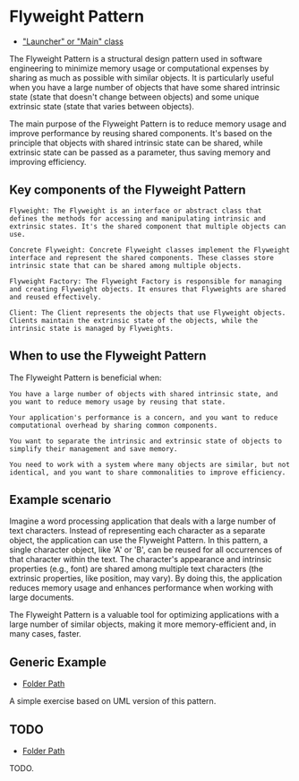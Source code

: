 # Flyweight Pattern

- ["Launcher" or "Main" class](./src/main/java/it/gb/FlyweightPattern.java)

The Flyweight Pattern is a structural design pattern used in software engineering to minimize memory usage or computational expenses by sharing as much as possible with similar objects. It is particularly useful when you have a large number of objects that have some shared intrinsic state (state that doesn't change between objects) and some unique extrinsic state (state that varies between objects).

The main purpose of the Flyweight Pattern is to reduce memory usage and improve performance by reusing shared components. It's based on the principle that objects with shared intrinsic state can be shared, while extrinsic state can be passed as a parameter, thus saving memory and improving efficiency.

## Key components of the Flyweight Pattern

    Flyweight: The Flyweight is an interface or abstract class that defines the methods for accessing and manipulating intrinsic and extrinsic states. It's the shared component that multiple objects can use.

    Concrete Flyweight: Concrete Flyweight classes implement the Flyweight interface and represent the shared components. These classes store intrinsic state that can be shared among multiple objects.

    Flyweight Factory: The Flyweight Factory is responsible for managing and creating Flyweight objects. It ensures that Flyweights are shared and reused effectively.

    Client: The Client represents the objects that use Flyweight objects. Clients maintain the extrinsic state of the objects, while the intrinsic state is managed by Flyweights.

## When to use the Flyweight Pattern

The Flyweight Pattern is beneficial when:

    You have a large number of objects with shared intrinsic state, and you want to reduce memory usage by reusing that state.

    Your application's performance is a concern, and you want to reduce computational overhead by sharing common components.

    You want to separate the intrinsic and extrinsic state of objects to simplify their management and save memory.

    You need to work with a system where many objects are similar, but not identical, and you want to share commonalities to improve efficiency.

## Example scenario

Imagine a word processing application that deals with a large number of text characters. Instead of representing each character as a separate object, the application can use the Flyweight Pattern. In this pattern, a single character object, like 'A' or 'B', can be reused for all occurrences of that character within the text. The character's appearance and intrinsic properties (e.g., font) are shared among multiple text characters (the extrinsic properties, like position, may vary). By doing this, the application reduces memory usage and enhances performance when working with large documents.

The Flyweight Pattern is a valuable tool for optimizing applications with a large number of similar objects, making it more memory-efficient and, in many cases, faster.

## Generic Example

- [Folder Path](./src/main/java/it/gb/generic)

A simple exercise based on UML version of this pattern.

## TODO

- [Folder Path](./src/main/java/it/gb/TODO)

TODO.
